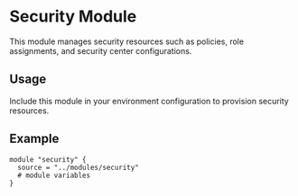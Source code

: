 # Security Module

This module manages security resources such as policies, role assignments, and security center configurations.

## Usage
Include this module in your environment configuration to provision security resources.

## Example
```hcl
module "security" {
  source = "../modules/security"
  # module variables
}
``` 